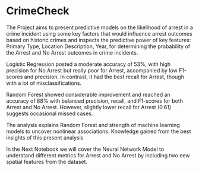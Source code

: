 # CrimeCheck

The Project aims to present predictive models on the likelihood of arrest in a crime incident using some key factors that would influence arrest outcomes based on historic crimes and inspects the predictive power of key features: Primary Type, Location Description, Year, for determining the probability of the Arrest and No Arrest outcomes in crime incidents.

Logistic Regression posted a moderate accuracy of 53%, with high precision for No Arrest but really poor for Arrest, accompanied by low F1-scores and precision. In contrast, it had the best recall for Arrest, though with a lot of misclassifications.

Random Forest showed considerable improvement and reached an accuracy of 88% with balanced precision, recall, and F1-scores for both Arrest and No Arrest. However, slightly lower recall for Arrest (0.61) suggests occasional missed cases.

The analysis explains Random Forest and strength of machine learning models to uncover nonlinear associations. Knowledge gained from the best insights of this present analysis

In the Next Notebook we will cover the Neural Network Model to understand different metrics for Arrest and No Arrest by including two new spatial features from the dataset.
